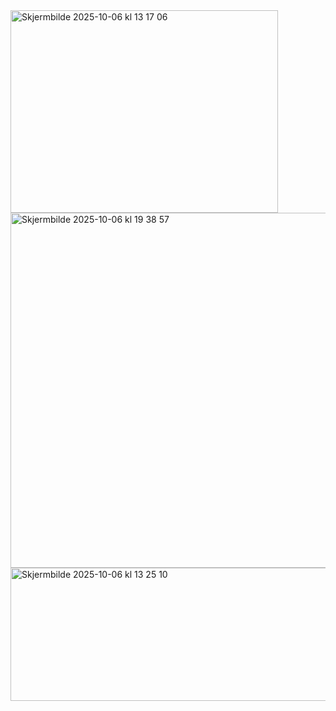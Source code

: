 <img width="428" height="324" alt="Skjermbilde 2025-10-06 kl  13 17 06" src="https://github.com/user-attachments/assets/23d6aac6-e18e-4b1d-adf1-0baaf9283d88" />
<img width="1355" height="568" alt="Skjermbilde 2025-10-06 kl  19 38 57" src="https://github.com/user-attachments/assets/e7a506fb-a08d-4a53-b1e2-fb3e7ed69cbc" />
<img width="671" height="213" alt="Skjermbilde 2025-10-06 kl  13 25 10" src="https://github.com/user-attachments/assets/6f0a1636-f00b-4b49-8d00-c80230fdcc77" />
